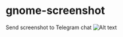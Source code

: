 # gnome-screenshot
Send screenshot to Telegram chat
![Alt text](/../screenshots/screenshots/main.png?raw=true "Gnome screenshot")